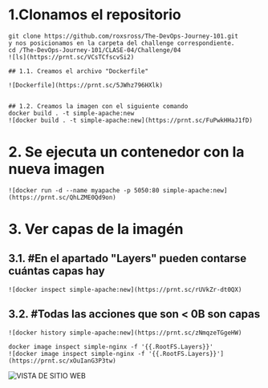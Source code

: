 #  1.Clonamos el repositorio
    git clone https://github.com/roxsross/The-DevOps-Journey-101.git
    y nos posicionamos en la carpeta del challenge correspondiente.
    cd /The-DevOps-Journey-101/CLASE-04/Challenge/04
    ![ls](https://prnt.sc/VCsTCfscvSi2)
    
    ## 1.1. Creamos el archivo "Dockerfile"
    
    ![Dockerfile](https://prnt.sc/5JWhz796HXlk)
    
    
    ## 1.2. Creamos la imagen con el siguiente comando
    docker build . -t simple-apache:new
    ![docker build . -t simple-apache:new](https://prnt.sc/FuPwkHHaJ1fD)

   # 2. Se ejecuta un contenedor con la nueva imagen
    ![docker run -d --name myapache -p 5050:80 simple-apache:new](https://prnt.sc/QhLZME0Qd9on)
    
   # 3. Ver capas de la imagén
## 3.1. #En el apartado "Layers" pueden contarse cuántas capas hay
    ![docker inspect simple-apache:new](https://prnt.sc/rUVkZr-dt0QX)
    
## 3.2. #Todas las acciones que son < 0B son capas
    ![docker history simple-apache:new](https://prnt.sc/zNmqzeTGgeHW)
    
    docker image inspect simple-nginx -f '{{.RootFS.Layers}}'
    ![docker image inspect simple-nginx -f '{{.RootFS.Layers}}'](https://prnt.sc/xOuIanG3P3tw)
    
![VISTA DE SITIO WEB](https://prnt.sc/7LuUKz7hu4ty)
